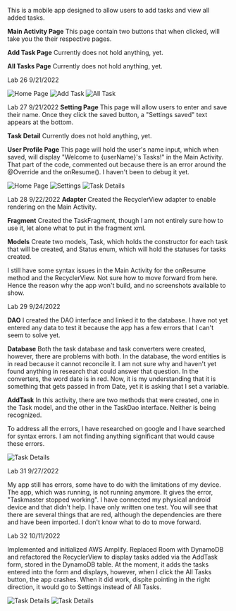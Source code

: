 This is a mobile app designed to allow users to add tasks and view all added tasks.

**Main Activity Page**
This page contain two buttons that when clicked, will take you the their respective pages.

**Add Task Page**
Currently does not hold anything, yet.

**All Tasks Page**
Currently does not hold anything, yet.

Lab 26 9/21/2022

![Home Page](Images/homescreen.png)
![Add Task](Images/addtask.png)
![All Task](Images/alltask.png)

Lab 27 9/21/2022
**Setting Page**
This page will allow users to enter and save their name. Once they click the saved button, a "Settings saved" text appears at the bottom.

**Task Detail**
Currently does not hold anything, yet.

**User Profile Page**
This page will hold the user's name input, which when saved, will display "Welcome to {userName}'s Tasks!" in the Main Activity. That part of the code, commented out because there is an error around the @Override and the onResume(). I haven't been to debug it yet.

![Home Page](Images/newhomepage.png)
![Settings](Images/settings.png)
![Task Details](Images/taskdetails.png)

Lab 28 9/22/2022
**Adapter**
Created the RecyclerView adapter to enable rendering on the Main Activity.

**Fragment**
Created the TaskFragment, though I am not entirely sure how to use it, let alone what to put in the fragment xml.

**Models**
Create two models, Task, which holds the constructor for each task that will be created, and Status enum, which will hold the statuses for tasks created.

I still have some syntax issues in the Main Activity for the onResume method and the RecyclerView. Not sure how to move forward from here. Hence the reason why the app won't build, and no screenshots available to show.

Lab 29 9/24/2022

**DAO**
I created the DAO interface and linked it to the database. I have not yet entered any data to test it because the app has a few errors that I can't seem to solve yet.

**Database**
Both the task database and task converters were created, however, there are problems with both. In the database, the word entities is in read because it cannot reconcile it. I am not sure why and haven't yet found anything in research that could answer that question. In the converters, the word date is in red. Now, it is my understanding that it is something that gets passed in from Date, yet it is asking that I set a variable. 

**AddTask**
In this activity, there are two methods that were created, one in the Task model, and the other in the TaskDao interface. Neither is being recognized.

To address all the errors, I have researched on google and I have searched for syntax errors. I am not finding anything significant that would cause these errors.

![Task Details](Images/rview1.png)

Lab 31 9/27/2022

My app still has errors, some have to do with the limitations of my device. The app, which was running, is not running anymore. It gives the error, "Taskmaster stopped working". I have connected my physical android device and that didn't help. I have only written one test. You will see that there are several things that are red, although the dependencies are there and have been imported. I don't know what to do to move forward.

Lab 32 10/11/2022

Implemented and initialized AWS Amplify. Replaced Room with DynamoDB and refactored the RecyclerView to display tasks added via the AddTask form, stored in the DynamoDB table. At the moment, it adds the tasks entered into the form and displays, however, when I click the All Tasks button, the app crashes. When it did work, dispite pointing in the right direction, it would go to Settings instead of All Tasks.

![Task Details](Images/awstasks.png)
![Task Details](Images/awstable.png)